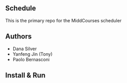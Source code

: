 Schedule
---

This is the primary repo for the MiddCourses scheduler

## Authors

- Dana Silver
- Yanfeng Jin (Tony)
- Paolo Bernasconi

## Install & Run